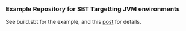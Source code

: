 ### Example Repository for SBT Targetting JVM environments

See build.sbt for the example, and this [post] for details.

[post]:http://www.ethanjoachimeldridge.info/tech-blog/targeting-java-platforms-with-sbt
